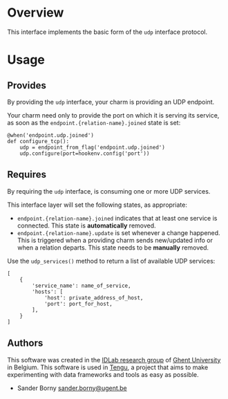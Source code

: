 
# Overview
This interface implements the basic form of the `udp` interface protocol.

# Usage
## Provides

By providing the `udp` interface, your charm is providing an UDP endpoint. 

Your charm need only to provide the port on which it is serving its service, as soon as the `endpoint.{relation-name}.joined` state is set:
```
@when('endpoint.udp.joined')
def configure_tcp():
    udp = endpoint_from_flag('endpoint.udp.joined')
    udp.configure(port=hookenv.config('port'))
```

## Requires
By requiring the `udp` interface, is consuming one or more UDP services.

This interface layer will set the following states, as appropriate:
- `endpoint.{relation-name}.joined` indicates that at least one service is connected. This state is **automatically** removed.
- `endpoint.{relation-name}.update` is set whenever a change happened. This is triggered when a providing charm sends new/updated info or when a relation departs. This state needs to be **manually** removed.

Use the `udp_services()` method to return a list of available UDP services:
```
[
    {
        'service_name': name_of_service,
        'hosts': [
            'host': private_address_of_host,
            'port': port_for_host,
        ],                
    }
]
```

## Authors

This software was created in the [IDLab research group](https://www.ugent.be/ea/idlab) of [Ghent University](https://www.ugent.be) in Belgium. This software is used in [Tengu](https://tengu.io), a project that aims to make experimenting with data frameworks and tools as easy as possible.

 - Sander Borny <sander.borny@ugent.be>

